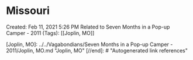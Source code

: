 # Missouri

Created: Feb 11, 2021 5:26 PM
Related to Seven Months in a Pop-up Camper - 2011 (Tags): [[Joplin, MO]]

[//begin]: # "Autogenerated link references for markdown compatibility"
[Joplin, MO]: ../../Vagabondians/Seven Months in a Pop-up Camper - 2011/Joplin, MO.md "Joplin, MO"
[//end]: # "Autogenerated link references"
